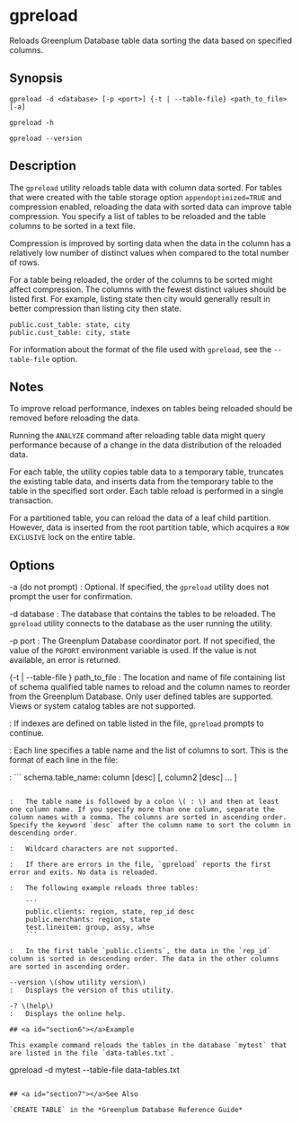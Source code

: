 # gpreload 

Reloads Greenplum Database table data sorting the data based on specified columns.

## <a id="section2"></a>Synopsis 

```
gpreload -d <database> [-p <port>] {-t | --table-file} <path_to_file> [-a]

gpreload -h 

gpreload --version
```

## <a id="section3"></a>Description 

The `gpreload` utility reloads table data with column data sorted. For tables that were created with the table storage option `appendoptimized=TRUE` and compression enabled, reloading the data with sorted data can improve table compression. You specify a list of tables to be reloaded and the table columns to be sorted in a text file.

Compression is improved by sorting data when the data in the column has a relatively low number of distinct values when compared to the total number of rows.

For a table being reloaded, the order of the columns to be sorted might affect compression. The columns with the fewest distinct values should be listed first. For example, listing state then city would generally result in better compression than listing city then state.

```
public.cust_table: state, city
public.cust_table: city, state
```

For information about the format of the file used with `gpreload`, see the `--table-file` option.

## <a id="section4"></a>Notes 

To improve reload performance, indexes on tables being reloaded should be removed before reloading the data.

Running the `ANALYZE` command after reloading table data might query performance because of a change in the data distribution of the reloaded data.

For each table, the utility copies table data to a temporary table, truncates the existing table data, and inserts data from the temporary table to the table in the specified sort order. Each table reload is performed in a single transaction.

For a partitioned table, you can reload the data of a leaf child partition. However, data is inserted from the root partition table, which acquires a `ROW EXCLUSIVE` lock on the entire table.

## <a id="section5"></a>Options 

-a \(do not prompt\)
:   Optional. If specified, the `gpreload` utility does not prompt the user for confirmation.

-d database
:   The database that contains the tables to be reloaded. The `gpreload` utility connects to the database as the user running the utility.

-p port
:   The Greenplum Database coordinator port. If not specified, the value of the `PGPORT` environment variable is used. If the value is not available, an error is returned.

\{-t \| --table-file \} path\_to\_file
:   The location and name of file containing list of schema qualified table names to reload and the column names to reorder from the Greenplum Database. Only user defined tables are supported. Views or system catalog tables are not supported.

:   If indexes are defined on table listed in the file, `gpreload` prompts to continue.

:   Each line specifies a table name and the list of columns to sort. This is the format of each line in the file:

:   ```
schema.table_name: column [desc] [, column2 [desc] ... ]
```

:   The table name is followed by a colon \( : \) and then at least one column name. If you specify more than one column, separate the column names with a comma. The columns are sorted in ascending order. Specify the keyword `desc` after the column name to sort the column in descending order.

:   Wildcard characters are not supported.

:   If there are errors in the file, `gpreload` reports the first error and exits. No data is reloaded.

:   The following example reloads three tables:

    ```
    public.clients: region, state, rep_id desc
    public.merchants: region, state
    test.lineitem: group, assy, whse 
    ```

:   In the first table `public.clients`, the data in the `rep_id` column is sorted in descending order. The data in the other columns are sorted in ascending order.

--version \(show utility version\)
:   Displays the version of this utility.

-? \(help\)
:   Displays the online help.

## <a id="section6"></a>Example 

This example command reloads the tables in the database `mytest` that are listed in the file `data-tables.txt`.

```
gpreload -d mytest --table-file data-tables.txt
```

## <a id="section7"></a>See Also 

`CREATE TABLE` in the *Greenplum Database Reference Guide*

